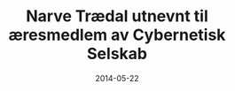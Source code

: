 ---
title: Narve Trædal utnevnt til æresmedlem av Cybernetisk Selskab
tags: cyb, minor
year: 2014
date: 2014-05-22
sources:
  - https://github.com/cybernetisk/cyb50-hefte CYB50 Jubileumsbok
view: none
---